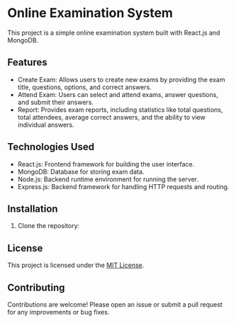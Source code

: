 # Online Examination System

This project is a simple online examination system built with React.js and MongoDB.

## Features

- Create Exam: Allows users to create new exams by providing the exam title, questions, options, and correct answers.
- Attend Exam: Users can select and attend exams, answer questions, and submit their answers.
- Report: Provides exam reports, including statistics like total questions, total attendees, average correct answers, and the ability to view individual answers.

## Technologies Used

- React.js: Frontend framework for building the user interface.
- MongoDB: Database for storing exam data.
- Node.js: Backend runtime environment for running the server.
- Express.js: Backend framework for handling HTTP requests and routing.

## Installation

1. Clone the repository:


## License

This project is licensed under the [MIT License](LICENSE).

## Contributing

Contributions are welcome! Please open an issue or submit a pull request for any improvements or bug fixes.
